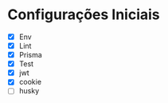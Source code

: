 # Configurações Iniciais

- [x] Env
- [x] Lint
- [x] Prisma
- [x] Test
- [x] jwt
- [x] cookie
- [ ] husky
